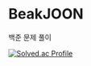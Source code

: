 # BeakJOON
백준 문제 풀이

[![Solved.ac Profile](http://mazassumnida.wtf/api/generate_badge?boj=chae3920)](https://solved.ac/chae3920)
